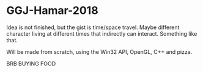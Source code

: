 # GGJ-Hamar-2018

Idea is not finished, but the gist is time/space travel.
Maybe different character living at different times that indirectly can interact.
Something like that.

Will be made from scratch, using the Win32 API, OpenGL, C++ and pizza.

BRB BUYING FOOD